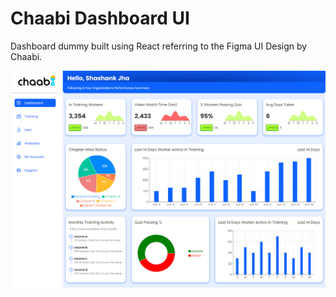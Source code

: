 # Chaabi Dashboard UI
Dashboard dummy built using React referring to the Figma UI Design by Chaabi.

![Dashboard](./src/assets/chaabi-ss.png)

